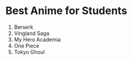# Best Anime for Students
1. Berserk
2. Vingland Saga
3. My Hero Academia
4. One Piece
5. Tokyo Ghoul
